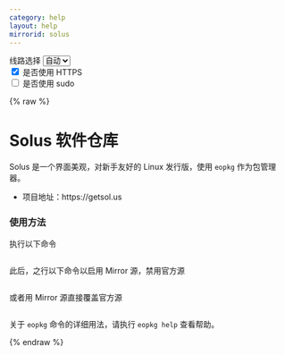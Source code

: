 ```yaml
---
category: help
layout: help
mirrorid: solus
---
```


<!-- 本 markdown 从 tuna/mirrorz-help-ng 自动生成，如需修改请参阅该仓库 -->

<style>.z-help tmpl { display: none }</style>

<div class="z-wrap">
    <form class="z-form z-global" onchange="form_update(null)" onsubmit="return false">
        <div>
            <label for="e0a5cecb">线路选择</label>
            <select id="e0a5cecb" name="host">
                <option selected="selected" value="{{ site.url }}">自动</option>
                <option value="{{ site.urlv4 }}">IPv4</option>
                <option value="{{ site.urlv6 }}">IPv6</option>
            </select>
        </div>
        <div>
            <input id="144d763c" name="_scheme" type="checkbox" checked>
            <label for="144d763c">是否使用 HTTPS</label>
        </div>
        <div>
            <input id="4659e7da" name="_sudo" type="checkbox">
            <label for="4659e7da">是否使用 sudo</label>
        </div>
    </form>
</div>
{% raw %}
<div class="z-help"><h1>Solus 软件仓库</h1>
<p>Solus 是一个界面美观，对新手友好的 Linux 发行版，使用 <code>eopkg</code> 作为包管理器。</p>
<ul>
<li>项目地址：https://getsol.us</li>
</ul>
<h3>使用方法</h3>
<p>执行以下命令</p>
<div class="z-wrap"><form class="z-form" onchange="form_update(event)" onsubmit="return false"></form><pre class="z-code"></pre></div><tmpl z-lang="bash">
{{sudo}}eopkg add-repo Mirror {{endpoint}}/packages/shannon/eopkg-index.xml.xz
</tmpl>
<p>此后，之行以下命令以启用 Mirror 源，禁用官方源</p>
<div class="z-wrap"><form class="z-form" onchange="form_update(event)" onsubmit="return false"></form><pre class="z-code"></pre></div><tmpl z-lang="bash">
{{sudo}}eopkg enable-repo Mirror
{{sudo}}eopkg disable-repo Solus
</tmpl>
<p>或者用 Mirror 源直接覆盖官方源</p>
<div class="z-wrap"><form class="z-form" onchange="form_update(event)" onsubmit="return false"></form><pre class="z-code"></pre></div><tmpl z-lang="bash">
{{sudo}}eopkg add-repo Solus {{endpoint}}/packages/shannon/eopkg-index.xml.xz
</tmpl>
<p>关于 <code>eopkg</code> 命令的详细用法，请执行 <code>eopkg help</code> 查看帮助。</p><script id="z-config" type="application/x-mirrorz-help">eyJfIjogIlNvbHVzIFx1OGY2Zlx1NGVmNlx1NGVkM1x1NWU5MyIsICJibG9jayI6IFsic29sdXMiXSwgImlucHV0Ijoge30sICJuYW1lIjogInNvbHVzIn0=</script>
</div>

{% endraw %}

<script src="/static/js/mustache.min.js?{{ site.data['hash'] }}"></script>
<script src="/static/js/zdocs.js?{{ site.data['hash'] }}"></script>
